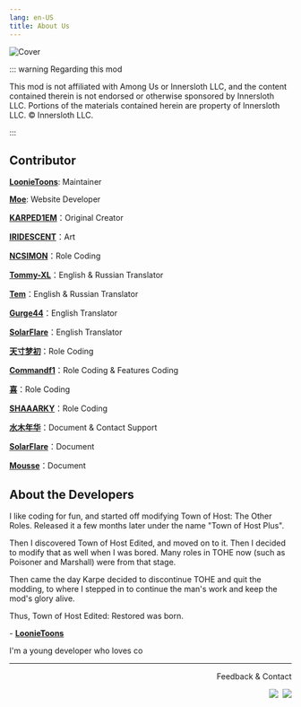 ```yaml
---
lang: en-US
title: About Us
---
```


![Cover](https://npm.elemecdn.com/tohe-doc-resources@1.0.1/Cover.webp)

::: warning Regarding this mod

This mod is not affiliated with Among Us or Innersloth LLC, and the content contained therein is not endorsed or otherwise sponsored by Innersloth LLC. Portions of the materials contained herein are property of Innersloth LLC. © Innersloth LLC.

:::

## Contributor

[**LoonieToons**](https://github.com/Loonie-Toons/): Maintainer

[**Moe**](https://github.com/0xDrMoe): Website Developer

[**KARPED1EM**](https://github.com/KARPED1EM)：Original Creator

[**IRIDESCENT**](https://space.bilibili.com/434079598)：Art

[**NCSIMON**](https://github.com/NCSIMON)：Role Coding

[**Tommy-XL**](https://github.com/Tommy-XL)：English & Russian Translator

[**Tem**](https://github.com/mogekonik1)：English & Russian Translator

[**Gurge44**](#)：English Translator

[**SolarFlare**](#)：English Translator

[**天寸梦初**](https://github.com/Huier-Huang)：Role Coding

[**Commandf1**](https://github.com/commandf1)：Role Coding & Features Coding

[**喜**](https://github.com/pear666)：Role Coding

[**SHAAARKY**](https://github.com/SHAAARKY)：Role Coding

[**水木年华**](#)：Document & Contact Support

[**SolarFlare**](#)：Document

[**Mousse**](https://github.com/Sand-and-Beans)：Document

## About the Developers

I like coding for fun, and started off modifying Town of Host: The Other Roles. Released it a few months later under the name "Town of Host Plus".

Then I discovered Town of Host Edited, and moved on to it. Then I decided to modify that as well when I was bored. Many roles in TOHE now (such as Poisoner and Marshall) were from that stage. 

Then came the day Karpe decided to discontinue TOHE and quit the modding, to where I stepped in to continue the man's work and keep the mod's glory alive.

Thus, Town of Host Edited: Restored was born.

\- [**LoonieToons**](https://github.com/Loonie-Toons/)

I'm a young developer who loves co

---

<p align="right">Feedback & Contact</p>

<p align="right">
<a href="https://discord.gg/hkk2p9ggv4" target="_blank"><img src="https://img.shields.io/badge/Discord%20-%231DA1F2.svg?&style=for-the-badge&logo=discord&logoColor=white&color=5662f6"/></a>&nbsp;
<a href="https://github.com/Loonie-Toons/TOHE-Restored" target="_blank"><img src="https://img.shields.io/badge/Github%20-%231DA1F2.svg?&style=for-the-badge&logo=github&logoColor=white&color=181717"/></a>
</p>
